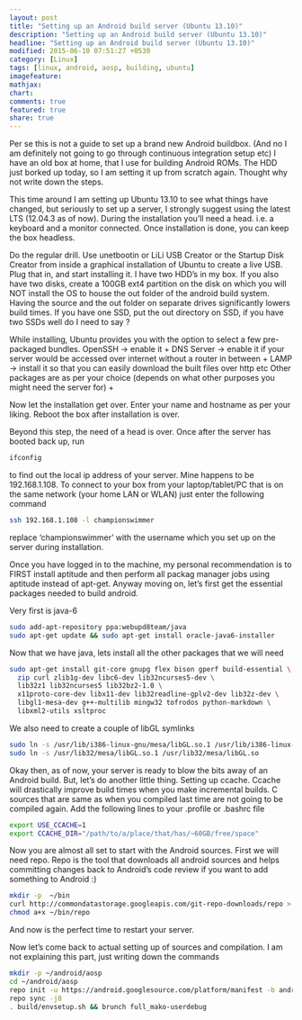 ```yaml
---
layout: post
title: "Setting up an Android build server (Ubuntu 13.10)"
description: "Setting up an Android build server (Ubuntu 13.10)"
headline: "Setting up an Android build server (Ubuntu 13.10)"
modified: 2015-06-10 07:51:27 +0530
category: [Linux]
tags: [linux, android, aosp, building, ubuntu]
imagefeature: 
mathjax: 
chart: 
comments: true
featured: true
share: true
---
```

Per se this is not a guide to set up a brand new Android buildbox. (And no I am definitely not going to go through continuous integration setup etc)
I have an old box at home, that I use for building Android ROMs. The HDD just borked up today, so I am setting it up from scratch again. Thought why not write down the steps.

This time around I am setting up Ubuntu 13.10 to see what things have changed, but seriously to set up a server, I strongly suggest using the latest LTS (12.04.3 as of now). During the installation you’ll need a head. i.e. a keyboard and a monitor connected. Once installation is done, you can keep the box headless.

Do the regular drill. Use unetbootin or LiLi USB Creator or the Startup Disk Creator from inside a graphical installation of Ubuntu to create a live USB. Plug that in, and start installing it.
I have two HDD’s in my box. If you also have two disks, create a 100GB ext4 partition on the disk on which you will NOT install the OS to house the out folder of the android build system. Having the source and the out folder on separate drives significantly lowers build times. If you have one SSD, put the out directory on SSD, if you have two SSDs well do I need to say ?

While installing, Ubuntu provides you with the option to select a few pre-packaged bundles.
OpenSSH -> enable it   +
DNS Server -> enable it if your server would be accessed over internet without a router in between   +
LAMP -> install it so that you can easily download the built files over http etc
Other packages are as per your choice (depends on what other purposes you might need the server for) +

Now let the installation get over. Enter your name and hostname as per your liking. Reboot the box after installation is over.

Beyond this step, the need of a head is over. Once after the server has booted back up, run

```bash
ifconfig  
```

to find out the local ip address of your server. Mine happens to be 192.168.1.108. To connect to your box from your laptop/tablet/PC that is on the same network (your home LAN or WLAN) just enter the following command

```bash
ssh 192.168.1.108 -l championswimmer   
```

replace ‘championswimmer’ with the username which you set up on the server during installation.

Once you have logged in to the machine, my personal recommendation is to FIRST install aptitude and then perform all packag manager jobs using aptitude instead of apt-get.
Anyway moving on, let’s first get the essential packages needed to build android.

Very first is java-6

```bash
sudo add-apt-repository ppa:webupd8team/java   
sudo apt-get update && sudo apt-get install oracle-java6-installer   
```

Now that we have java, lets install all the other packages that we will need

```bash
sudo apt-get install git-core gnupg flex bison gperf build-essential \    
  zip curl zlib1g-dev libc6-dev lib32ncurses5-dev \     
  lib32z1 lib32ncurses5 lib32bz2-1.0 \     
  x11proto-core-dev libx11-dev lib32readline-gplv2-dev lib32z-dev \     
  libgl1-mesa-dev g++-multilib mingw32 tofrodos python-markdown \    
  libxml2-utils xsltproc    
```

We also need to create a couple of libGL symlinks

```bash
sudo ln -s /usr/lib/i386-linux-gnu/mesa/libGL.so.1 /usr/lib/i386-linux-gnu/libGL.so    
sudo ln -s /usr/lib32/mesa/libGL.so.1 /usr/lib32/mesa/libGL.so    
```

Okay then, as of now, your server is ready to blow the bits away of an Android build. But, let’s do another little thing. Setting up ccache. Ccache will drastically improve build times when you make incremental builds. C sources that are same as when you compiled last time are not going to be compiled again.
Add the following lines to your .profile or .bashrc file

```bash
export USE_CCACHE=1   
export CCACHE_DIR="/path/to/a/place/that/has/~60GB/free/space"   
```

Now you are almost all set to start with the Android sources. First we will need repo. Repo is the tool that downloads all android sources and helps committing changes back to Android’s code review if you want to add something to Android :)

```bash
mkdir -p  ~/bin    
curl http://commondatastorage.googleapis.com/git-repo-downloads/repo > ~/bin/repo    
chmod a+x ~/bin/repo
```
And now is the perfect time to restart your server.

Now let’s come back to actual setting up of sources and compilation. I am not explaining this part, just writing down the commands

```bash    
mkdir -p ~/android/aosp      
cd ~/android/aosp     
repo init -u https://android.googlesource.com/platform/manifest -b android-4.4_r1    
repo sync -j8    
. build/envsetup.sh && brunch full_mako-userdebug     
```

